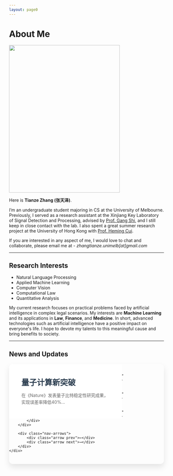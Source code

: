 ```yaml
---
layout: page0
---
```


# About Me

<img src="https://zhangtianze.com/MeJhiPli.png" class="floatpic" width="360" height="480">

Here is **Tianze Zhang (张天泽)**.

I’m an undergraduate student majoring in CS at the University of Melbourne. Previously, I served as a research assistant at the Xinjiang Key Laboratory of Signal Detection and Processing, advised by [Prof. Gang Shi](https://it.xju.edu.cn/info/1144/2113.htm), and I still keep in close contact with the lab. I also spent a great summer research project at the University of Hong Kong with [Prof. Heming Cui](https://www.cs.hku.hk/people/academic-staff/heming).

If you are interested in any aspect of me, I would love to chat and collaborate, please email me at - *zhangtianze.unimelb[at]gmail.com*

---

<!--## Academic Background

 - **July 2025 - Future:** The University of Melbourne (BSc, CS)
 - **Jan 2023 - June 2025:** Xinjiang Key Laboratory of Signal Detection and Processing(Research assistant)
 - **Sep 2022 - June 2024:** Xinjiang University (BSc, CS)(Transfer to UniMelb)
 - **July 2023 - Aug 2023:** The University of Hongkong(Summer research)

---
-->

<!--## Academic Milestones-->

<!-- Mar 2024：Very honored to receive the **Offer of Bachelor of Science** from **The University of Melbourne**. -->
<!-- July 2023：Very excited to join a **Summer reasearch** project at **The University of Hong Kong**.-->
<!-- Jan 2023：Very honored to join the **Xinjiang Key Laboratory of Signal Detection and Processing**.-->

<!--## Recommendation

- Recommendation Letter from [Prof. Gang Shi](https://it.xju.edu.cn/info/1144/2113.htm) , Xinjiang University
- Recommendation Letter from [Prof. Heming Cui](https://www.cs.hku.hk/people/academic-staff/heming) , The University of Hongkong.

---
-->

## Research Interests

 - Natural Language Processing
 - Applied Machine Learning
 - Computer Vision
 - Computational Law
 - Quantitative Analysis

My current research focuses on practical problems faced by artificial intelligence in complex legal scenarios. My interests are **Machine Learning** and its applications in **Law**, **Finance**, and **Medicine**. In short, advanced technologies such as artificial intelligence have a positive impact on everyone's life. I hope to devote my talents to this meaningful cause and bring benefits to society.

---

## News and Updates

<style>
/* 组件容器（确保唯一性） */
.academic-carousel {
    --ac-primary: #2c3e50;
    --ac-secondary: #3498db;
    --ac-text-light: #ecf0f1;
    --ac-bg: #fff;
    font-family: inherit;
    max-width: 750px;
    margin: 20px auto;
}

/* 作用域样式 */
.academic-carousel * {
    margin: 0;
    padding: 0;
    box-sizing: border-box;
}

.academic-carousel .carousel-container {
    position: relative;
    height: 325px;
    border-radius: 12px;
    overflow: hidden;
    box-shadow: 0 10px 20px rgba(0,0,0,0.1);
}

.academic-carousel .content-carousel {
    position: absolute;
    width: 73%;
    height: 100%;
    left: 0;
    transition: transform 0.6s cubic-bezier(0.4, 0, 0.2, 1);
}

.academic-carousel .content-item {
    min-width: 100%;
    padding: 40px;
    background: var(--ac-bg);
    display: flex;
    flex-direction: column;
    justify-content: center;
    opacity: 0;
    transform: scale(0.9);
    transition: all 0.6s ease;
}

.academic-carousel .content-item.active {
    opacity: 1;
    transform: scale(1);
}

.academic-carousel .content-item h2 {
    color: var(--ac-primary);
    margin-bottom: 15px;
    font-size: 1.8em;
}

.academic-carousel .content-item p {
    color: #666;
    line-height: 1.6;
}

.academic-carousel .timeline-carousel {
    position: absolute;
    width: 27%;
    height: 100%;
    right: 0;
    background: var(--ac-primary);
    padding: 40px;
    display: flex;
    flex-direction: column;
    justify-content: center;
}

.academic-carousel .timeline-item {
    position: relative;
    padding-left: 30px;
    margin: 25px 0;
    opacity: 0.3;
    transition: all 0.4s ease;
    cursor: pointer;
}

.academic-carousel .timeline-item::before {
    content: '';
    position: absolute;
    left: 0;
    top: 5px;
    width: 12px;
    height: 12px;
    background: var(--ac-secondary);
    border-radius: 50%;
    border: 2px solid var(--ac-bg);
}

.academic-carousel .timeline-item.active {
    opacity: 1;
    transform: translateX(10px);
}

.academic-carousel .timeline-date {
    color: var(--ac-text-light);
    font-weight: bold;
    margin-bottom: 5px;
}

.academic-carousel .timeline-desc {
    color: rgba(255,255,255,0.7);
    font-size: 0.9em;
}

.academic-carousel .nav-arrows {
    position: absolute;
    top: 50%;
    transform: translateY(-50%);
    width: 100%;
    display: flex;
    justify-content: space-between;
    padding: 0 20px;
    z-index: 2;
    opacity: 0;
    visibility: hidden;
    transition: opacity 0.3s ease;
}

.academic-carousel:hover .nav-arrows {
    opacity: 1;
    visibility: visible;
}

.academic-carousel .arrow {
    cursor: pointer;
    width: 40px;
    height: 40px;
    background: rgba(255,255,255,0.9);
    border-radius: 50%;
    display: flex;
    align-items: center;
    justify-content: center;
    box-shadow: 0 2px 5px rgba(0,0,0,0.2);
    transition: transform 0.3s ease;
}

.academic-carousel .arrow:hover {
    transform: scale(1.1);
}

/* 响应式设计 */
@media (max-width: 768px) {
    .academic-carousel {
        max-width: 95%;
    }
    
    .academic-carousel .carousel-container {
        height: 500px;
    }
    
    .academic-carousel .content-carousel,
    .academic-carousel .timeline-carousel {
        width: 100%;
        height: 70%;
    }
    
    .academic-carousel .timeline-carousel {
        top: 70%;
        height: 30%;
        flex-direction: row;
        padding: 15px;
    }
    
    .academic-carousel .timeline-item {
        margin: 0 15px;
        padding-left: 20px;
    }
}
</style>

<div class="academic-carousel">
    <div class="carousel-container">
        <div class="content-carousel">
            <div class="content-item active">
                <h2>量子计算新突破</h2>
                <p>在《Nature》发表量子比特稳定性研究成果，实现误差率降低40%...</p>
            </div>
            <div class="content-item">
                <h2>人工智能算法优化</h2>
                <p>开发新型神经网络架构，在ImageNet数据集上达到98.7%准确率...</p>
            </div>
            <div class="content-item">
                <h2>学术会议主题演讲</h2>
                <p>在ICML 2024大会发表关于联邦学习的前沿技术报告...</p>
            </div>
        </div>
        
        <div class="timeline-carousel">
            <div class="timeline-item active">
                <div class="timeline-date">2024-03</div>
                <div class="timeline-desc">论文发表</div>
            </div>
            <div class="timeline-item">
                <div class="timeline-date">2024-02</div>
                <div class="timeline-desc">算法优化</div>
            </div>
            <div class="timeline-item">
                <div class="timeline-date">2024-01</div>
                <div class="timeline-desc">学术报告</div>
            </div>
        </div>
        
        <div class="nav-arrows">
            <div class="arrow prev">←</div>
            <div class="arrow next">→</div>
        </div>
    </div>
</div>

<script>
(function() {
    // 组件初始化
    const container = document.querySelector('.academic-carousel');
    if (!container) return;

    // 配置参数
    const config = {
        interval: 2000,
        keyboard: true,
        hoverPause: true
    };

    // 组件状态
    let currentIndex = 0;
    let autoPlayTimer;
    
    // DOM元素
    const items = container.querySelectorAll('.content-item');
    const timelineItems = container.querySelectorAll('.timeline-item');
    const prevBtn = container.querySelector('.prev');
    const nextBtn = container.querySelector('.next');
    const carousel = container.querySelector('.carousel-container');

    // 核心功能
    function updateActive() {
        items.forEach((item, i) => item.classList.toggle('active', i === currentIndex));
        timelineItems.forEach((item, i) => item.classList.toggle('active', i === currentIndex));
    }

    function slide(direction) {
        currentIndex = (currentIndex + direction + items.length) % items.length;
        container.querySelector('.content-carousel').style.transform = 
            `translateX(-${currentIndex * 100}%)`;
        updateActive();
        resetAutoPlay();
    }

    // 自动播放控制
    function startAutoPlay() {
        if (!autoPlayTimer) {
            autoPlayTimer = setInterval(() => slide(1), config.interval);
        }
    }

    function resetAutoPlay() {
        clearInterval(autoPlayTimer);
        autoPlayTimer = null;
        startAutoPlay();
    }

    // 事件绑定
    function initEvents() {
        // 箭头控制
        prevBtn.addEventListener('click', () => slide(-1));
        nextBtn.addEventListener('click', () => slide(1));
        
        // 时间轴点击
        timelineItems.forEach((item, index) => {
            item.addEventListener('click', () => {
                currentIndex = index;
                container.querySelector('.content-carousel').style.transform = 
                    `translateX(-${currentIndex * 100}%)`;
                updateActive();
                resetAutoPlay();
            });
        });

        // 键盘导航
        if (config.keyboard) {
            document.addEventListener('keydown', (e) => {
                if (document.activeElement === document.body) {
                    if (e.key === 'ArrowLeft') slide(-1);
                    if (e.key === 'ArrowRight') slide(1);
                }
            });
        }

        // 悬停暂停
        if (config.hoverPause) {
            carousel.addEventListener('mouseenter', () => clearInterval(autoPlayTimer));
            carousel.addEventListener('mouseleave', startAutoPlay);
        }
    }

    // 初始化
    function init() {
        updateActive();
        initEvents();
        startAutoPlay();
    }

    init();
})();
</script>

